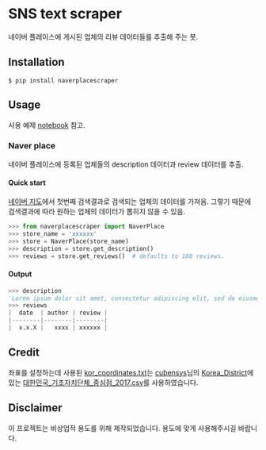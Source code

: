 # SNS text scraper

네이버 플레이스에 게시된 업체의 리뷰 데이터들를 추출해 주는 봇.

## Installation

```shell
$ pip install naverplacescraper
```

## Usage

사용 예제 [notebook](https://github.com/choi-jiwoo/naver-place-scraper) 참고.

### Naver place

네이버 플레이스에 등록된 업체들의 description 데이터과 review 데이터를 추출.

#### Quick start

[네이버 지도](map.naver.com)에서 첫번째 검색결과로 검색되는 업체의 데이터를 가져옴. 그렇기 때문에 검색결과에 따라 원하는 업체의 데이터가 뽑히지 않을 수 있음.

```python
>>> from naverplacescraper import NaverPlace
>>> store_name = 'xxxxxx'
>>> store = NaverPlace(store_name)
>>> description = store.get_description()
>>> reviews = store.get_reviews()  # defaults to 100 reviews.
```

#### Output

```python
>>> description
'Lorem ipsum dolor sit amet, consectetur adipiscing elit, sed do eiusmod tempor incididunt ut labore et dolore magna aliqua.'
>>> reviews
|  date  | author | review |
|--------|--------|--------|
|  x.x.X |   xxxx | xxxxxx |
```

## Credit

좌표를 설정하는데 사용된 [kor_coordinates.txt](https://github.com/choi-jiwoo/naver-place-scraper/blob/master/data/kor_coordinates.txt)는 [cubensys](https://github.com/cubensys)님의 [Korea_District](https://github.com/cubensys/Korea_District)에 있는 [대한민국\_기초자치단체\_중심점\_2017.csv](https://github.com/cubensys/Korea_District/blob/master/2_%EB%8C%80%ED%95%9C%EB%AF%BC%EA%B5%AD_%EA%B8%B0%EC%B4%88%EC%9E%90%EC%B9%98%EB%8B%A8%EC%B2%B4/%EB%8C%80%ED%95%9C%EB%AF%BC%EA%B5%AD_%EA%B8%B0%EC%B4%88%EC%9E%90%EC%B9%98%EB%8B%A8%EC%B2%B4_%EC%A4%91%EC%8B%AC%EC%A0%90_2017.csv)를 사용하였습니다.

## Disclaimer

이 프로젝트는 비상업적 용도를 위해 제작되었습니다. 용도에 맞게 사용해주시길 바랍니다.
